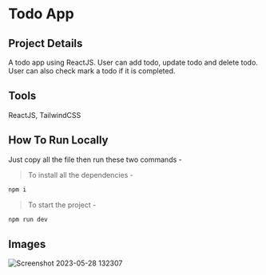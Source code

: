 # Todo App

## Project Details

A todo app using ReactJS. User can add todo, update todo and delete todo. User can also check mark a todo if it is completed.

## Tools

ReactJS, TailwindCSS

## How To Run Locally

Just copy all the file then run these two commands -

> To install all the dependencies -

```bash
npm i 
```

> To start the project -

```bash
npm run dev
```

## Images

![Screenshot 2023-05-28 132307](https://github.com/Sayantan-23/Weather-App/assets/110087385/d05ab2f9-37d6-49b4-b5bd-67e916b65890)
